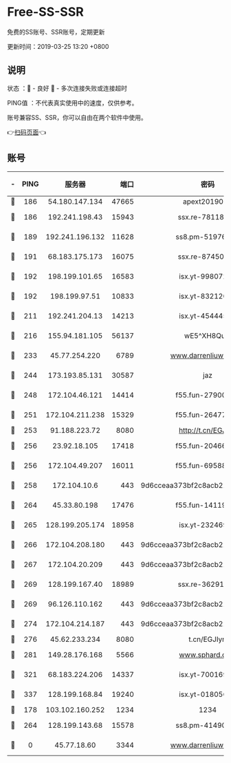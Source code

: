 # Free-SS-SSR

免费的SS账号、SSR账号，定期更新

更新时间：2019-03-25 13:20 +0800

## 说明

状态     ：🙂 - 良好 🙁 - 多次连接失败或连接超时

PING值   ：不代表真实使用中的速度，仅供参考。

账号兼容SS、SSR，你可以自由在两个软件中使用。

👉[扫码页面](https://liesauer.github.io/Free-SS-SSR/)👈

## 账号

|-|PING|服务器|端口|密码|加密方式|区域|
|:----:|:----:|:-----:|-----:|:----:|:----:|:----:|
|🙂|186|54.180.147.134|47665|apext2019001|chacha20|KR|
|🙂|186|192.241.198.43|15943|ssx.re-78118439|aes-256-cfb|US|
|🙂|189|192.241.196.132|11628|ss8.pm-51976086|aes-256-cfb|US|
|🙂|191|68.183.175.173|16075|ssx.re-87450800|aes-256-cfb|US|
|🙂|192|198.199.101.65|16583|isx.yt-99807237|aes-256-cfb|US|
|🙂|192|198.199.97.51|10833|isx.yt-83212051|aes-256-cfb|US|
|🙂|211|192.241.204.13|14213|isx.yt-45444530|aes-256-cfb|US|
|🙂|216|155.94.181.105|56137|wE5^XH8Quw|aes-256-cfb|US|
|🙂|233|45.77.254.220|6789|www.darrenliuwei.com|aes-256-cfb|SG|
|🙂|244|173.193.85.131|30587|jaz|aes-256-cfb|US|
|🙂|248|172.104.46.121|14414|f55.fun-27900052|aes-256-cfb|SG|
|🙂|251|172.104.211.238|15329|f55.fun-26477830|aes-256-cfb|US|
|🙂|253|91.188.223.72|8080|http://t.cn/EGJIyrl|rc4-md5|RU|
|🙂|256|23.92.18.105|17418|f55.fun-20466360|aes-256-cfb|US|
|🙂|256|172.104.49.207|16011|f55.fun-69588611|aes-256-cfb|SG|
|🙂|258|172.104.10.6|443|9d6cceaa373bf2c8acb22e60b6a58be6|aes-256-cfb|US|
|🙂|264|45.33.80.198|17476|f55.fun-14119354|aes-256-cfb|US|
|🙂|265|128.199.205.174|18958|isx.yt-23246938|aes-256-cfb|SG|
|🙂|266|172.104.208.180|443|9d6cceaa373bf2c8acb22e60b6a58be6|aes-256-cfb|US|
|🙂|267|172.104.20.209|443|9d6cceaa373bf2c8acb22e60b6a58be6|aes-256-cfb|US|
|🙂|269|128.199.167.40|18989|ssx.re-36291667|aes-256-cfb|SG|
|🙂|269|96.126.110.162|443|9d6cceaa373bf2c8acb22e60b6a58be6|aes-256-cfb|US|
|🙂|274|172.104.214.187|443|9d6cceaa373bf2c8acb22e60b6a58be6|aes-256-cfb|US|
|🙂|276|45.62.233.234|8080|t.cn/EGJIyrl|rc4-md5|CA|
|🙂|281|149.28.176.168|5566|www.sphard.com|aes-256-cfb|AU|
|🙂|321|68.183.224.206|14337|isx.yt-70016969|aes-256-cfb|SG|
|🙂|337|128.199.168.84|19240|isx.yt-01805648|aes-256-cfb|SG|
|🙂|178|103.102.160.252|1234|1234|rc4-md5|JP|
|🙂|264|128.199.143.68|15578|ss8.pm-41490223|aes-256-cfb|SG|
|🙁|0|45.77.18.60|3344|www.darrenliuwei.com|aes-256-cfb|JP|
